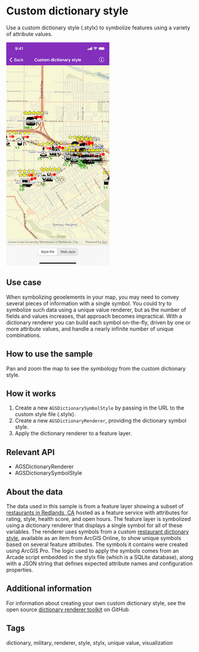# Custom dictionary style

Use a custom dictionary style (.stylx) to symbolize features using a variety of attribute values.

![Image of custom dictionary style](custom-dictionary-style.png)

## Use case

When symbolizing geoelements in your map, you may need to convey several pieces of information with a single symbol. You could try to symbolize such data using a unique value renderer, but as the number of fields and values increases, that approach becomes impractical. With a dictionary renderer you can build each symbol on-the-fly, driven by one or more attribute values, and handle a nearly infinite number of unique combinations.

## How to use the sample

Pan and zoom the map to see the symbology from the custom dictionary style.

## How it works

1. Create a new `AGSDictionarySymbolStyle` by passing in the URL to the custom style file (.stylx).
2. Create a new `AGSDictionaryRenderer`, providing the dictionary symbol style.
3. Apply the dictionary renderer to a feature layer.

## Relevant API

* AGSDictionaryRenderer
* AGSDictionarySymbolStyle

## About the data

The data used in this sample is from a feature layer showing a subset of [restaurants in Redlands, CA](https://services2.arcgis.com/ZQgQTuoyBrtmoGdP/arcgis/rest/services/Redlands_Restaurants/FeatureServer) hosted as a feature service with attributes for rating, style, health score, and open hours. The feature layer is symbolized using a dictionary renderer that displays a single symbol for all of these variables. The renderer uses symbols from a custom [restaurant dictionary style](https://arcgisruntime.maps.arcgis.com/home/item.html?id=751138a2e0844e06853522d54103222a), available as an item from ArcGIS Online, to show unique symbols based on several feature attributes. The symbols it contains were created using ArcGIS Pro. The logic used to apply the symbols comes from an Arcade script embedded in the stylx file (which is a SQLite database), along with a JSON string that defines expected attribute names and configuration properties.

## Additional information

For information about creating your own custom dictionary style, see the open source [dictionary renderer toolkit](https://github.com/Esri/dictionary-renderer-toolkit) on *GitHub*.

## Tags

dictionary, military, renderer, style, stylx, unique value, visualization
